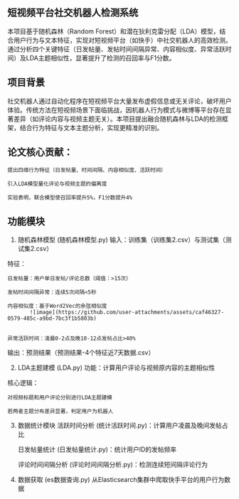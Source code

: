 ## 短视频平台社交机器人检测系统
本项目基于随机森林（Random Forest）和潜在狄利克雷分配（LDA）模型，结合用户行为与文本特征，实现对短视频平台（如快手）中社交机器人的高效检测。通过分析四个关键特征（日发帖量、发帖时间间隔异常、内容相似度、异常活跃时间）及LDA主题相似性，显著提升了检测的召回率与F1分数。

## 项目背景
社交机器人通过自动化程序在短视频平台大量发布虚假信息或无关评论，破坏用户体验。传统方法在短视频场景下面临挑战，因机器人行为模式与微博等平台存在显著差异（如评论内容与视频主题无关）。本项目提出融合随机森林与LDA的检测框架，结合行为特征与文本主题分析，实现更精准的识别。
## 论文核心贡献：
    提出四维行为特征（日发帖量、时间间隔、内容相似度、活跃时间）
    
    引入LDA模型量化评论与视频主题的偏离度
    
    实验表明，联合模型使召回率提升5%，F1分数提升4%

## 功能模块
1. 随机森林模型 (随机森林模型.py)
  输入：训练集（训练集2.csv）与测试集（测试集2.csv）

  特征：

    日发帖量：用户单日发帖/评论总数（阈值：>15次）
    
    发帖时间间隔异常：连续5次间隔<5秒
    
    内容相似度：基于Word2Vec的余弦相似度
           ![image](https://github.com/user-attachments/assets/caf46327-0579-485c-a9bd-7bc3f1b5803b)

           
    异常活跃时间：凌晨0-2点及晚10-12点发帖占比>40%

  输出：预测结果（预测结果-4个特征近7天数据.csv）

2. LDA主题建模 (LDA.py)
  功能：计算用户评论与视频原内容的主题相似性

  核心逻辑：

    对视频标题和用户评论分别进行LDA主题建模
    
    若两者主题分布差异显著，判定用户为机器人

3. 数据统计模块
    活跃时间分析 (统计活跃时间.py)：计算用户凌晨及晚间发帖占比
    
    日发帖量统计 (日发帖量统计.py)：统计用户ID的发帖频率
    
    评论时间间隔分析 (评论时间间隔分析.py)：检测连续短间隔评论行为

4. 数据获取 (es数据查询.py)
从Elasticsearch集群中爬取快手平台的用户行为数据

